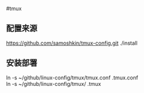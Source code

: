 #tmux

## 配置来源
https://github.com/samoshkin/tmux-config.git
./install

## 安装部署
ln -s ~/github/linux-config/tmux/tmux.conf .tmux.conf  
ln -s ~/github/linux-config/tmux/ .tmux  
